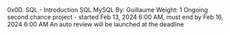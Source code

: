 0x0D. SQL - Introduction
SQL
MySQL
 By: Guillaume
 Weight: 1
 Ongoing second chance project - started Feb 13, 2024 6:00 AM, must end by Feb 16, 2024 6:00 AM
 An auto review will be launched at the deadline
